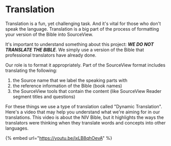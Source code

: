 # Translation

Translation is a fun, yet challenging task. And it's vital for those who don't speak the language. Translation is a big part of the process of formatting your version of the Bible into SourceView.

It's important to understand something about this project: _**WE DO NOT TRANSLATE THE BIBLE**_. We simply use a version of the Bible that professional translators have already done.

Our role is to format it appropriately. Part of the SourceView format includes translating the following: 

1. the Source name that we label the speaking parts with
2. the reference information of the Bible \(book names\)
3. the SourceView tools that contain the content \(like SourceView Reader segment titles and questions\)

For these things we use a type of translation called "Dynamic Translation". Here's a video that may help you understand what we're aiming for in our translations. This video is about the NIV Bible, but it highlights the ways the translators were thinking when they translate words and concepts into other languages.

{% embed url="https://youtu.be/ixLB8qhOevA" %}





